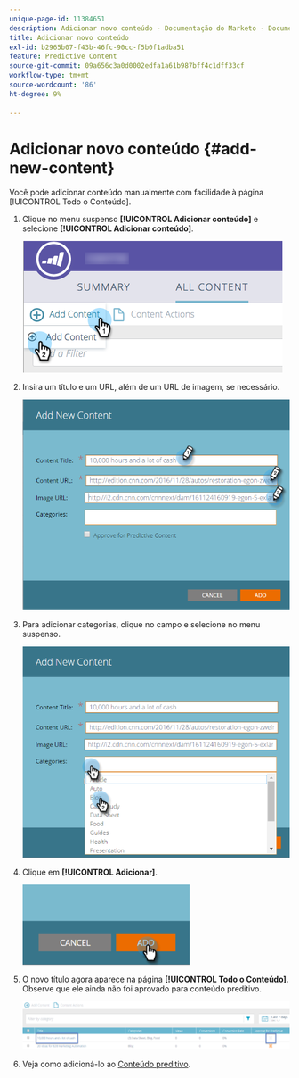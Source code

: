 ```yaml
---
unique-page-id: 11384651
description: Adicionar novo conteúdo - Documentação do Marketo - Documentação do produto
title: Adicionar novo conteúdo
exl-id: b2965b07-f43b-46fc-90cc-f5b0f1adba51
feature: Predictive Content
source-git-commit: 09a656c3a0d0002edfa1a61b987bff4c1dff33cf
workflow-type: tm+mt
source-wordcount: '86'
ht-degree: 9%

---
```


# Adicionar novo conteúdo {#add-new-content}

Você pode adicionar conteúdo manualmente com facilidade à página [!UICONTROL Todo o Conteúdo].

1. Clique no menu suspenso **[!UICONTROL Adicionar conteúdo]** e selecione **[!UICONTROL Adicionar conteúdo]**.

   ![](assets/image2017-10-3-8-3a54-3a9.png)

1. Insira um título e um URL, além de um URL de imagem, se necessário.

   ![](assets/add-new-content-updated-pencils.png)

1. Para adicionar categorias, clique no campo e selecione no menu suspenso.

   ![](assets/add-new-content-categories-updated-hands.png)

1. Clique em **[!UICONTROL Adicionar]**.

   ![](assets/all-content-add-hand.png)

1. O novo título agora aparece na página **[!UICONTROL Todo o Conteúdo]**. Observe que ele ainda não foi aprovado para conteúdo preditivo.

   ![](assets/image2017-10-3-8-3a55-3a21.png)

1. Veja como adicioná-lo ao [Conteúdo preditivo](/help/marketo/product-docs/predictive-content/working-with-all-content/approve-a-title-for-predictive-content.md).
